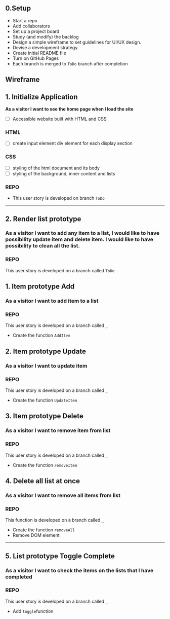 ## 0.Setup

- Start a repo
- Add collaborators
- Set up a project board
- Study (and modify) the backlog
- Design a simple wireframe to set guidelines for UI/UX design.
- Devise a development strategy.
- Create initial README file
- Turn on GitHub Pages
- Each branch is merged to `ToDo` branch after completion

## Wireframe

## 1. Initialize Application

**As a visitor I want to see the home page when I load the site**

- [ ] Accessible website built with HTML and CSS

### HTML
- [ ] create input element
div element for each display section

### CSS
- [ ] styling of the html document and its body
- [ ] styling of the background, inner content and lists

### REPO
- This user story is developed on branch `ToDo`

___
## 2. Render list prototype

### As a visitor I want to add any item to a list, I would like to have possibility update item and delete item.   I would like to have possibility to clean all the list.

### REPO
This user story is developed on a branch called `ToDo`

## 1. Item prototype Add

### As a visitor I want to add item to a list
### REPO
This user story is developed on a branch called `_`
- Create the function `AddItem` 

## 2. Item prototype Update

### As a visitor I want to update item 
### REPO
This user story is developed on a branch called `_`
- Create the function `UpdateItem` 

## 3. Item prototype Delete

### As a visitor I want to remove item from list
### REPO
This user story is developed on a branch called `_`
- Create the function `removeItem` 

## 4. Delete all list at once
### As a visitor I want to remove all items from list
### REPO
This function is developed on a branch called `_`

- Create the function `removeAll`   
- Remove DOM element

---
## 5. List prototype Toggle Complete

### As a visitor I want to check the items on the lists that I have completed
### REPO
This user story is developed on a branch called `_`
- Add `toggle`function



